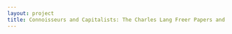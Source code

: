 ```yaml
--- 
layout: project 
title: Connoisseurs and Capitalists: The Charles Lang Freer Papers and Histories of Collecting in Gilded Age and the Progressive Era America
---
```



